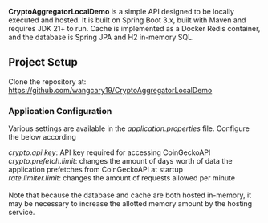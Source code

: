 **CryptoAggregatorLocalDemo** is a simple API designed to be locally executed and hosted.  It is built on Spring Boot 3.x, built with Maven and requires JDK 21+ to run.  Cache is implemented as a Docker Redis container, and the database is Spring JPA and H2 in-memory SQL.

## Project Setup
Clone the repository at:
https://github.com/wangcary19/CryptoAggregatorLocalDemo 

### Application Configuration
Various settings are available in the *application.properties* file.  Configure the below according 

*crypto.api.key*: API key required for accessing CoinGeckoAPI
<br>
*crypto.prefetch.limit*: changes the amount of days worth of data the application prefetches from CoinGeckoAPI at startup
<br>
*rate.limiter.limit*: changes the amount of requests allowed per minute
<br>
<br>
Note that because the database and cache are both hosted in-memory, it may be necessary to increase the allotted memory amount by the hosting service.





